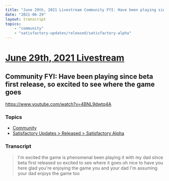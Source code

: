 ```yaml
---
title: "June 29th, 2021 Livestream Community FYI: Have been playing since beta first release, so excited to see where the game goes"
date: "2021-06-29"
layout: transcript
topics:
    - "community"
    - "satisfactory-updates/released/satisfactory-alpha"
---
```

# [June 29th, 2021 Livestream](../2021-06-29.md)
## Community FYI: Have been playing since beta first release, so excited to see where the game goes
https://www.youtube.com/watch?v=4BNL9dwtq4A

### Topics
* [Community](../topics/community.md)
* [Satisfactory Updates > Released > Satisfactory Alpha](../topics/satisfactory-updates/released/satisfactory-alpha.md)

### Transcript

> I'm excited the game is phenomenal been playing it with my dad since beta first released so excited to see where it goes oh nice to have you here glad you're enjoying the game you and your dad I'm assuming your dad enjoys the game too
